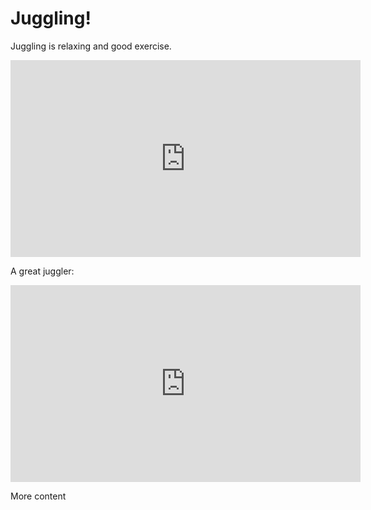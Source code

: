 # Juggling!

Juggling is relaxing and good exercise.

<iframe width="560" height="315" src="https://www.youtube.com/embed/x2_j6kMg1co" frameborder="0" allow="autoplay; encrypted-media" allowfullscreen></iframe>


A great juggler:

<iframe width="560" height="315" src="https://www.youtube.com/embed/aKR91XTONQY" frameborder="0" allow="autoplay; encrypted-media" allowfullscreen></iframe>

More content
